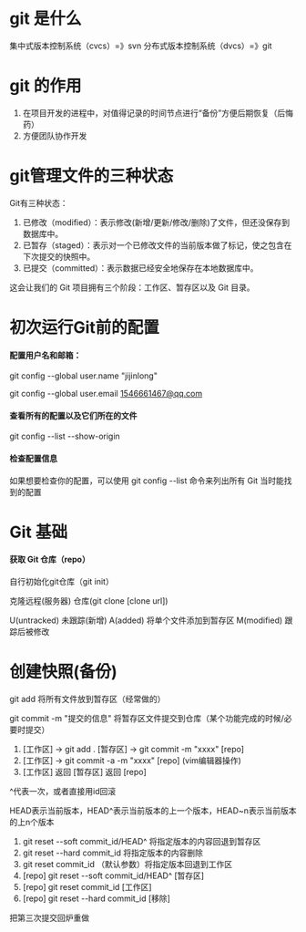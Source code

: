 # git 是什么

集中式版本控制系统（cvcs）=》svn
分布式版本控制系统（dvcs）=》git

# git 的作用

1. 在项目开发的进程中，对值得记录的时间节点进行“备份”方便后期恢复（后悔药）
2. 方便团队协作开发

# **git管理文件的三种状态**

Git有三种状态： 

1. 已修改（modified）：表示修改(新增/更新/修改/删除)了文件，但还没保存到数据库中。
2. 已暂存（staged）：表示对一个已修改文件的当前版本做了标记，使之包含在下次提交的快照中。
3. 已提交（committed）：表示数据已经安全地保存在本地数据库中。

这会让我们的 Git 项目拥有三个阶段：工作区、暂存区以及 Git 目录。



# 初次运行Git前的配置

#### 配置用户名和邮箱：

git config --global user.name "jijinlong"

git config --global user.email 1546661467@qq.com

#### 查看所有的配置以及它们所在的文件

git config --list --show-origin

#### **检查配置信息**

如果想要检查你的配置，可以使用 git config --list 命令来列出所有 Git 当时能找到的配置

# **Git** **基础**

#### **获取** **Git** **仓库**（repo）

自行初始化git仓库（git init）

克隆远程(服务器)  仓库(git clone [clone url])



U(untracked)  未跟踪(新增)
A(added)   将单个文件添加到暂存区
M(modified)  跟踪后被修改



# 创建快照(备份)

git add		将所有文件放到暂存区（经常做的）

git commit -m "提交的信息"   将暂存区文件提交到仓库（某个功能完成的时候/必要时提交）



1. [工作区]	→	git add .	[暂存区]	 → 	git commit -m "xxxx"	[repo]
2. [工作区]	 → 	git commit -a -m "xxxx"	[repo] (vim编辑器操作)
3. [工作区]	 返回	[暂存区]	 返回 	[repo]



^代表一次，或者直接用id回滚

HEAD表示当前版本，HEAD^表示当前版本的上一个版本，HEAD~n表示当前版本的上n个版本

1. git reset --soft commit_id/HEAD^  	将指定版本的内容回退到暂存区
2. git reset --hard commit_id 				将指定版本的内容删除
3. git reset commit_id （默认参数）将指定版本回退到工作区
4. [repo]		git reset --soft commit_id/HEAD^		[暂存区]
5. [repo]		git reset commit_id 		[工作区]
6. [repo]		git reset --hard commit_id 	[移除]



把第三次提交回炉重做